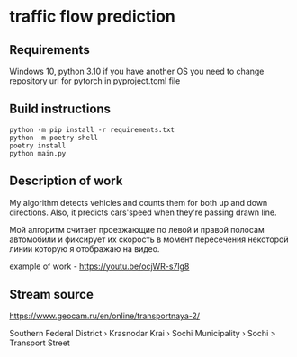 # traffic flow prediction
## Requirements
Windows 10, python 3.10
if you have another OS you need to change repository url for pytorch in pyproject.toml file

## Build instructions
```shell
python -m pip install -r requirements.txt
python -m poetry shell
poetry install
python main.py 
```

## Description of work
My algorithm detects vehicles and counts them for both up and down directions. Also, it predicts cars'speed when they're passing drawn line.

Мой алгоритм считает проезжающие по левой и правой полосам автомобили и фиксирует их скорость в момент пересечения некоторой линии которую я отображаю на видео.

example of work - https://youtu.be/ocjWR-s7lg8


## Stream source
https://www.geocam.ru/en/online/transportnaya-2/

Southern Federal District › Krasnodar Krai › Sochi Municipality › Sochi > Transport Street